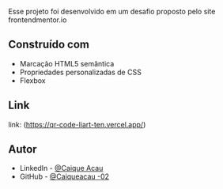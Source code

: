 Esse projeto foi desenvolvido em um desafio proposto pelo site frontendmentor.io

## Construído com

- Marcação HTML5 semântica
- Propriedades personalizadas de CSS
- Flexbox

## Link

link: (https://qr-code-liart-ten.vercel.app/)

## Autor

- LinkedIn - [@Caique Acau](https://www.linkedin.com/in/caique-acau-062722162/)
- GitHub - [@Caiqueacau -02](https://github.com/Caiqueacau-02)





